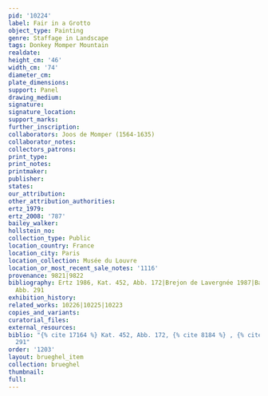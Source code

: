 ```yaml
---
pid: '10224'
label: Fair in a Grotto
object_type: Painting
genre: Staffage in Landscape
tags: Donkey Momper Mountain
realdate: 
height_cm: '46'
width_cm: '74'
diameter_cm: 
plate_dimensions: 
support: Panel
drawing_medium: 
signature: 
signature_location: 
support_marks: 
further_inscription: 
collaborators: Joos de Momper (1564-1635)
collaborator_notes: 
collectors_patrons: 
print_type: 
print_notes: 
printmaker: 
publisher: 
states: 
our_attribution: 
other_attribution_authorities: 
ertz_1979: 
ertz_2008: '787'
bailey_walker: 
hollstein_no: 
collection_type: Public
location_country: France
location_city: Paris
location_collection: Musée du Louvre
location_or_most_recent_sale_notes: '1116'
provenance: 9821|9822
bibliography: Ertz 1986, Kat. 452, Abb. 172|Brejon de Lavergnée 1987|Bartilla 2000,
  Abb. 291
exhibition_history: 
related_works: 10226|10225|10223
copies_and_variants: 
curatorial_files: 
external_resources: 
biblio: "{% cite 17164 %} Kat. 452, Abb. 172, {% cite 8184 %} , {% cite 9009 %} Abb.
  291"
order: '1203'
layout: brueghel_item
collection: brueghel
thumbnail: 
full: 
---
```


